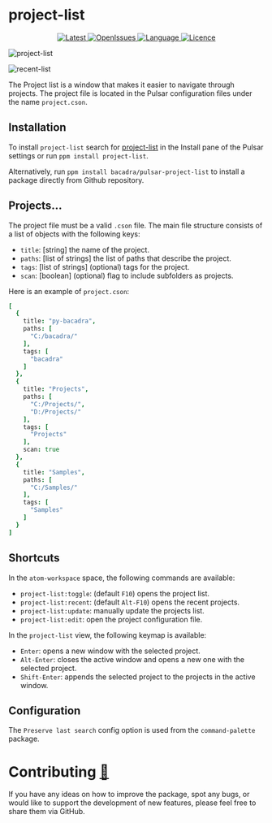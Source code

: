 # project-list

<p align="center">
  <a href="https://github.com/bacadra/pulsar-project-list/tags">
  <img src="https://img.shields.io/github/v/tag/bacadra/pulsar-project-list?style=for-the-badge&label=Latest&color=blue" alt="Latest">
  </a>
  <a href="https://github.com/bacadra/pulsar-project-list/issues">
  <img src="https://img.shields.io/github/issues-raw/bacadra/pulsar-project-list?style=for-the-badge&color=blue" alt="OpenIssues">
  </a>
  <a href="https://github.com/bacadra/pulsar-project-list/blob/master/package.json">
  <img src="https://img.shields.io/github/languages/top/bacadra/pulsar-project-list?style=for-the-badge&color=blue" alt="Language">
  </a>
  <a href="https://github.com/bacadra/pulsar-project-list/blob/master/LICENSE">
  <img src="https://img.shields.io/github/license/bacadra/pulsar-project-list?style=for-the-badge&color=blue" alt="Licence">
  </a>
</p>

![project-list](https://github.com/bacadra/pulsar-project-list/raw/master/assets/project-list.png)

![recent-list](https://github.com/bacadra/pulsar-project-list/raw/master/assets/recent-list.png)

The Project list is a window that makes it easier to navigate through projects. The project file is located in the Pulsar configuration files under the name `project.cson`.

## Installation

To install `project-list` search for [project-list](https://web.pulsar-edit.dev/packages/project-list) in the Install pane of the Pulsar settings or run `ppm install project-list`.

Alternatively, run `ppm install bacadra/pulsar-project-list` to install a package directly from Github repository.

## Projects...

The project file must be a valid `.cson` file. The main file structure consists of a list of objects with the following keys:

* `title`: [string] the name of the project.
* `paths`: [list of strings] the list of paths that describe the project.
* `tags`: [list of strings] (optional) tags for the project.
* `scan`: [boolean] (optional) flag to include subfolders as projects.

Here is an example of `project.cson`:

```cson
[
  {
    title: "py-bacadra",
    paths: [
      "C:/bacadra/"
    ],
    tags: [
      "bacadra"
    ]
  },
  {
    title: "Projects",
    paths: [
      "C:/Projects/",
      "D:/Projects/"
    ],
    tags: [
      "Projects"
    ],
    scan: true
  },
  {
    title: "Samples",
    paths: [
      "C:/Samples/"
    ],
    tags: [
      "Samples"
    ]
  }
]
```

## Shortcuts

In the `atom-workspace` space, the following commands are available:

* `project-list:toggle`: (default `F10`) opens the project list.
* `project-list:recent`: (default `Alt-F10`) opens the recent projects.
* `project-list:update`: manually update the projects list.
* `project-list:edit`: open the project configuration file.

In the `project-list` view, the following keymap is available:

* `Enter`: opens a new window with the selected project.
* `Alt-Enter`: closes the active window and opens a new one with the selected project.
* `Shift-Enter`: appends the selected project to the projects in the active window.

## Configuration

The `Preserve last search` config option is used from the `command-palette` package.

# Contributing [🍺](https://www.buymeacoffee.com/asiloisad)

If you have any ideas on how to improve the package, spot any bugs, or would like to support the development of new features, please feel free to share them via GitHub.
